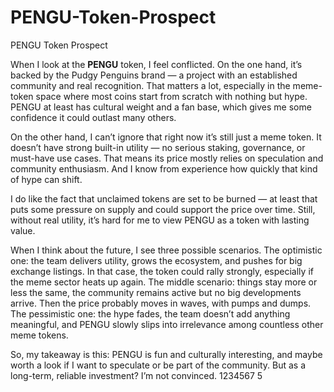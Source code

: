 # PENGU-Token-Prospect
PENGU Token Prospect

When I look at the **PENGU** token, I feel conflicted. On the one hand, it’s backed by the Pudgy Penguins brand — a project with an established community and real recognition. That matters a lot, especially in the meme-token space where most coins start from scratch with nothing but hype. PENGU at least has cultural weight and a fan base, which gives me some confidence it could outlast many others.

On the other hand, I can’t ignore that right now it’s still just a meme token. It doesn’t have strong built-in utility — no serious staking, governance, or must-have use cases. That means its price mostly relies on speculation and community enthusiasm. And I know from experience how quickly that kind of hype can shift.

I do like the fact that unclaimed tokens are set to be burned — at least that puts some pressure on supply and could support the price over time. Still, without real utility, it’s hard for me to view PENGU as a token with lasting value.

When I think about the future, I see three possible scenarios. The optimistic one: the team delivers utility, grows the ecosystem, and pushes for big exchange listings. In that case, the token could rally strongly, especially if the meme sector heats up again. The middle scenario: things stay more or less the same, the community remains active but no big developments arrive. Then the price probably moves in waves, with pumps and dumps. The pessimistic one: the hype fades, the team doesn’t add anything meaningful, and PENGU slowly slips into irrelevance among countless other meme tokens.

So, my takeaway is this: PENGU is fun and culturally interesting, and maybe worth a look if I want to speculate or be part of the community. But as a long-term, reliable investment? I’m not convinced. 1234567
5

